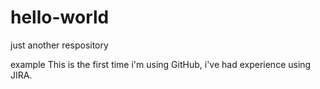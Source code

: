 # hello-world
just another respository

example
This is the first time i'm using GitHub, i've had experience using JIRA. 
